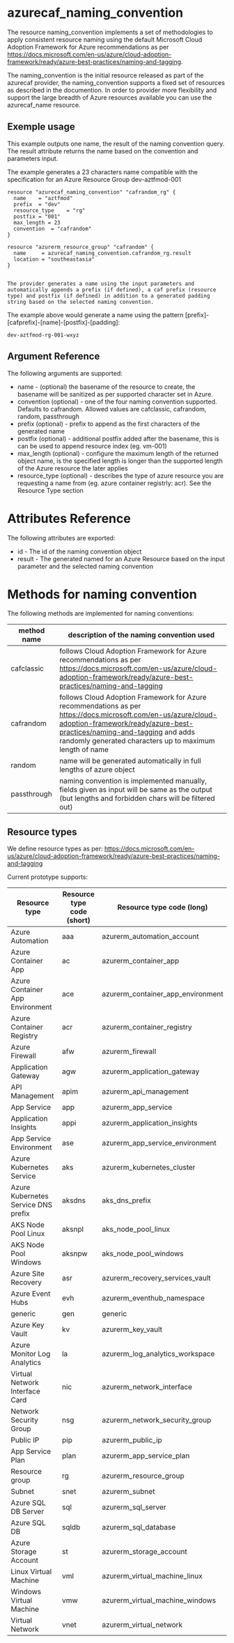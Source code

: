 # azurecaf_naming_convention

The resource naming_convention implements a set of methodologies to apply consistent resource naming using the default Microsoft Cloud Adoption Framework for Azure recommendations as per https://docs.microsoft.com/en-us/azure/cloud-adoption-framework/ready/azure-best-practices/naming-and-tagging.

The naming_convention is the initial resource released as part of the azurecaf provider, the naming_convention supports a fixed set of resources as described in the documention. In order to provider more flexibility and support the large breadth of Azure resources available you can use the azurecaf_name resource.

## Exemple usage
This example outputs one name, the result of the naming convention query. The result attribute returns the name based on the convention and parameters input.

The example generates a 23 characters name compatible with the specification for an Azure Resource Group
dev-aztfmod-001

```hcl
resource "azurecaf_naming_convention" "cafrandom_rg" {  
  name    = "aztfmod"
  prefix  = "dev"
  resource_type    = "rg"
  postfix = "001"
  max_length = 23
  convention  = "cafrandom"
}

resource "azurerm_resource_group" "cafrandom" {
  name     = azurecaf_naming_convention.cafrandom_rg.result
  location = "southeastasia"
}


The provider generates a name using the input parameters and automatically appends a prefix (if defined), a caf prefix (resource type) and postfix (if defined) in addition to a generated padding string based on the selected naming convention.

```
The example above would generate a name using the pattern [prefix]-[cafprefix]-[name]-[postfix]-[padding]:

```
dev-aztfmod-rg-001-wxyz
```

## Argument Reference

The following arguments are supported:

* name - (optional) the basename of the resource to create, the basename will be sanitized as per supported character set in Azure.
* convention (optional) - one of the four naming convention supported. Defaults to cafrandom. Allowed values are cafclassic, cafrandom, random, passthrough
* prefix (optional) - prefix to append as the first characters of the generated name
* postfix (optional) -  additional postfix added after the basename, this is can be used to append resource index (eg. vm-001)
* max_length (optional) - configure the maximum length of the returned object name, is the specified length is longer than the supported length of the Azure resource the later applies
* resource_type (optional) -  describes the type of azure resource you are requesting a name from (eg. azure container registrly: acr). See the Resource Type section

# Attributes Reference
The following attributes are exported:

* id - The id of the naming convention object
* result - The generated named for an Azure Resource based on the input parameter and the selected naming convention


# Methods for naming convention

The following methods are implemented for naming conventions:

| method name | description of the naming convention used |
| -- | -- |
| cafclassic | follows Cloud Adoption Framework for Azure recommendations as per https://docs.microsoft.com/en-us/azure/cloud-adoption-framework/ready/azure-best-practices/naming-and-tagging |
| cafrandom | follows Cloud Adoption Framework for Azure recommendations as per https://docs.microsoft.com/en-us/azure/cloud-adoption-framework/ready/azure-best-practices/naming-and-tagging and adds randomly generated characters up to maximum length of name |
| random | name will be generated automatically in full lengths of azure object |
| passthrough | naming convention is implemented manually, fields given as input will be same as the output (but lengths and forbidden chars will be filtered out) |

## Resource types

We define resource types as per: https://docs.microsoft.com/en-us/azure/cloud-adoption-framework/ready/azure-best-practices/naming-and-tagging 

Current prototype supports:

| Resource type                       | Resource type code (short)  | Resource type code (long)               |
| ----------------------------------- | ----------------------------|-----------------------------------------|
| Azure Automation                    | aaa                         | azurerm_automation_account              |
| Azure Container App                 | ac                          | azurerm_container_app                   |
| Azure Container App Environment     | ace                         | azurerm_container_app_environment       |
| Azure Container Registry            | acr                         | azurerm_container_registry              |
| Azure Firewall                      | afw                         | azurerm_firewall                        |
| Application Gateway                 | agw                         | azurerm_application_gateway             |
| API Management                      | apim                        | azurerm_api_management                  |
| App Service                         | app                         | azurerm_app_service                     |
| Application Insights                | appi                        | azurerm_application_insights            |
| App Service Environment             | ase                         | azurerm_app_service_environment         |
| Azure Kubernetes Service            | aks                         | azurerm_kubernetes_cluster              |
| Azure Kubernetes Service DNS prefix | aksdns                      | aks_dns_prefix                          |
| AKS Node Pool Linux                 | aksnpl                      | aks_node_pool_linux                     |
| AKS Node Pool Windows               | aksnpw                      | aks_node_pool_windows                   |
| Azure Site Recovery                 | asr                         | azurerm_recovery_services_vault         |
| Azure Event Hubs                    | evh                         | azurerm_eventhub_namespace              |
| generic                             | gen                         | generic                                 |
| Azure Key Vault                     | kv                          | azurerm_key_vault                       |
| Azure Monitor Log Analytics         | la                          | azurerm_log_analytics_workspace         |
| Virtual Network Interface Card      | nic                         | azurerm_network_interface               |
| Network Security Group              | nsg                         | azurerm_network_security_group          |
| Public IP                           | pip                         | azurerm_public_ip                       |
| App Service Plan                    | plan                        | azurerm_app_service_plan                |
| Resource group                      | rg                          | azurerm_resource_group                  |
| Subnet                              | snet                        | azurerm_subnet                          |
| Azure SQL DB Server                 | sql                         | azurerm_sql_server                      |
| Azure SQL DB                        | sqldb                       | azurerm_sql_database                    |
| Azure Storage Account               | st                          | azurerm_storage_account                 |
| Linux Virtual Machine               | vml                         | azurerm_virtual_machine_linux           |
| Windows Virtual Machine             | vmw                         | azurerm_virtual_machine_windows         |
| Virtual Network                     | vnet                        | azurerm_virtual_network                 |
